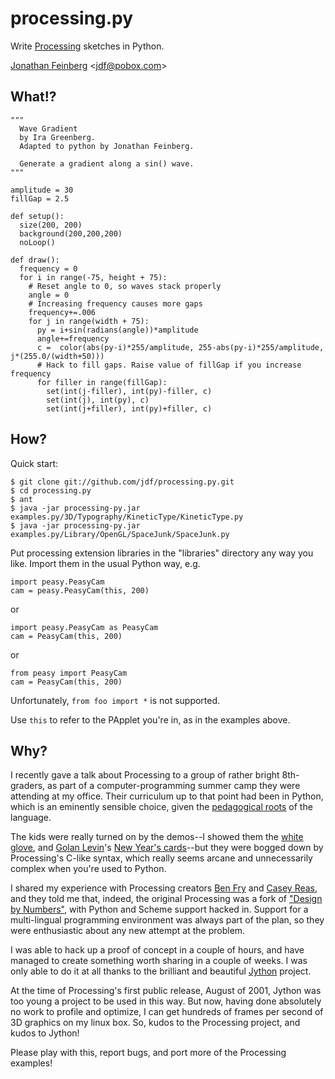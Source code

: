 # processing.py #

Write [Processing](http://processing.org) sketches in Python.

[Jonathan Feinberg](http://mrfeinberg.com) 
&lt;[jdf@pobox.com](mailto:jdf@pobox.com)&gt;

## What!? ##

    """
      Wave Gradient 
      by Ira Greenberg.
      Adapted to python by Jonathan Feinberg.
       
      Generate a gradient along a sin() wave.
    """
       
    amplitude = 30
    fillGap = 2.5
    
    def setup():
      size(200, 200)
      background(200,200,200)
      noLoop()
    
    def draw():
      frequency = 0
      for i in range(-75, height + 75):
        # Reset angle to 0, so waves stack properly
        angle = 0
        # Increasing frequency causes more gaps
        frequency+=.006
        for j in range(width + 75):
          py = i+sin(radians(angle))*amplitude
          angle+=frequency
          c =  color(abs(py-i)*255/amplitude, 255-abs(py-i)*255/amplitude, j*(255.0/(width+50)))
          # Hack to fill gaps. Raise value of fillGap if you increase frequency
          for filler in range(fillGap):
            set(int(j-filler), int(py)-filler, c)
            set(int(j), int(py), c)
            set(int(j+filler), int(py)+filler, c)
            
## How? ##

Quick start:

    $ git clone git://github.com/jdf/processing.py.git
    $ cd processing.py
    $ ant
    $ java -jar processing-py.jar examples.py/3D/Typography/KineticType/KineticType.py
    $ java -jar processing-py.jar examples.py/Library/OpenGL/SpaceJunk/SpaceJunk.py

Put processing extension libraries in the "libraries" directory any
way you like. Import them in the usual Python way, e.g.

    import peasy.PeasyCam
    cam = peasy.PeasyCam(this, 200)

or

    import peasy.PeasyCam as PeasyCam
    cam = PeasyCam(this, 200)
    
or

    from peasy import PeasyCam
    cam = PeasyCam(this, 200)

Unfortunately, `from foo import *` is not supported.

Use `this` to refer to the PApplet you're in, as in the examples above.

## Why? ##

I recently gave a talk about Processing to a group of rather bright 8th-graders,
as part of a computer-programming summer camp they were attending at my office.
Their curriculum up to that point had been in Python, which is an eminently
sensible choice, given the 
[pedagogical roots](http://en.wikipedia.org/wiki/ABC_(programming_language))
of the language.

The kids were really turned on by the demos--I showed them the
[white glove](http://whiteglovetracking.com/), and 
[Golan Levin](http://flong.com/)'s
[New Year's cards](http://www.flong.com/storage/experience/newyear/newyear10/)--but
they were bogged down by Processing's C-like syntax, which really seems arcane
and unnecessarily complex when you're used to Python.

I shared my experience with Processing creators
[Ben Fry](http://benfry.com/) and [Casey Reas](http://reas.com/), and they
told me that, indeed, the original Processing was a fork of
["Design by Numbers"](http://dbn.media.mit.edu/), with Python and Scheme
support hacked in. Support for a multi-lingual programming
environment was always part of the plan, so they were enthusiastic
about any new attempt at the problem.

I was able to hack up a proof of concept in a couple of hours, and have
managed to create something worth sharing in a couple of weeks. I was only
able to do it at all thanks to the brilliant and beautiful
[Jython](http://www.jython.org/) project.

At the time of Processing's first public release, August of 2001,
Jython was too young a project to be used in this way. But now, having done
absolutely no work to profile and optimize, I can get hundreds of frames
per second of 3D graphics on my linux box. So, kudos to the Processing
project, and kudos to Jython!

Please play with this, report bugs, and port more of the Processing
examples!

